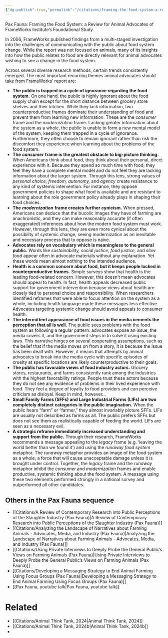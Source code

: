 ```yaml
---
{"dg-publish":true,"permalink":"/citations/framing-the-food-system-a-review-for-animal-advocates-of-frame-works-institute-s-foundational-study-pax-fauna/","tags":["#narratives"],"created":"2024-08-20T13:35:31.315+01:00","updated":"2025-10-01T19:28:51.514+01:00"}
---
```




Pax Fauna: Framing the Food System: a Review for Animal Advocates of FrameWorks Institute’s Foundational Study

In 2006, FrameWorks published findings from a multi-staged investigation into the challenges of communicating with the public about food system change. While the report was not focused on animals, many of its insights into how the public relates to food are directly relevant for animal advocates wishing to see a change in the food system.

Across several diverse research methods, certain trends consistently emerged. The most important recurring themes animal advocates should take from FrameWorks’ report are:

- **The public is trapped in a cycle of ignorance regarding the food system.** On one hand, the public is highly ignorant about the food supply chain except for the short distance between grocery store shelves and their kitchen. While they lack information, two counterproductive frames dominate their understanding of food and prevent them from learning new information. These are the _consumer_ frame and the _modernization_ frame. Lacking greater information about the system as a whole, the public is unable to form a new mental model of the system, keeping them trapped in a cycle of ignorance. Furthermore, they often choose to remain ignorant rather than risk the discomfort they experience when learning about the problems of the food system.
- **The** **_consumer_** **frame is the greatest obstacle to big-picture thinking.** When Americans think about food, they think about their personal, direct experience with it. Because they spend so much time with food, they feel they have a complete mental model and do not feel they are lacking information about the larger system. Through this lens, strong values of _personal choice, freedom, autonomy,_ and _agency_ create resistance to any kind of systemic intervention. For instance, they oppose government policies to shape what food is available and are resistant to learning about the role government policy already plays in shaping their food choices.
- **The** **_modernization_** **frame creates further cynicism.** When pressed, Americans can deduce that the bucolic images they have of farming are anachronistic, and they can make reasonably accurate (if often exaggerated) inferences about how the modern food system must work. However, through this lens, they are even more cynical about the possibility of systemic change, seeing modernization as an inevitable and necessary process that to oppose is naïve.
- **Advocates rely on vocabulary which is meaningless to the general public.** Words like _sustainability, social justice, food justice,_ and _slow food_ appear often in advocate materials without any explanation. Yet these words mean almost nothing to the intended audience.
- **Health is a common concern about food, but it keeps people locked in counterproductive frames.** Simple surveys show that health is the leading food-related concern. However, this doesn’t mean advocates should appeal to health. In fact, health appeals decreased public support for government intervention because views about health are closely tied to personal choice and responsibility. When researchers identified reframes that were able to focus attention on the system as a whole, including health language made these messages less effective. Advocates targeting systemic change should avoid appeals to consumer health.
- **The intermittent appearance of food issues in the media cements the perception that all is well.** The public sees problems with the food system as following a regular pattern: advocates expose an issue, the media covers it, and the government steps in to solve it using existing laws. This narrative hinges on several cooperating assumptions, such as the belief that if the media moves on from a story, it is because the issue has been dealt with. However, it means that attempts by animal advocates to break into the media cycle with specific episodes of cruelty at specific locations are likely counterproductive to their goals.
- **The public has favorable views of food industry actors.** Grocery stores, restaurants, and farms consistently rank among the industries with the highest favorability ratings. People trust these actors because they do not see any evidence of problems in their lived experience with food. They feel a degree of loyalty to food providers and can perceive criticism as disloyal. Keep in mind, however...
- **Small Family Farms (SFFs) and Large Industrial Farms (LIFs) are two completely distinct categories in the public imagination.** When the public hears “farm” or “farmer,” they almost invariably picture SFFs. LIFs are usually not described as farms as all. The public prefers SFFs but does not see them as realistically capable of feeding the world. LIFs are seen as a necessary evil.
- **A strategic reframe immediately increased understanding and support from the public.** Through their research, FrameWorks recommends a message appealing to the _legacy_ frame (e.g. ‘leaving the world better than we found it’) and using the _runaway food system_ metaphor. The _runaway_ metaphor provides an image of the food system as a whole, a force that will cause unacceptable damage unless it is brought under control. Together, the _legacy_ frame and the _runaway_ metaphor inhibit the _consumer_ and _modernization_ frames and enable productive, systemic thinking about the food system. A message using these two elements performed strongly in a national survey and outperformed all other candidates.

## Others in the Pax Fauna sequence
- [[Citations/A Review of Contemporary Research into Public Perceptions of the Slaughter Industry (Pax Fauna)\|A Review of Contemporary Research into Public Perceptions of the Slaughter Industry (Pax Fauna)]]
- [[Citations/Analyzing the Landscape of Narratives about Farming Animals - Advocates, Media, and Industry (Pax Fauna)\|Analyzing the Landscape of Narratives about Farming Animals - Advocates, Media, and Industry (Pax Fauna)]]
- [[Citations/Using Private Interviews to Deeply Probe the General Public’s Views on Farming Animals (Pax Fauna)\|Using Private Interviews to Deeply Probe the General Public’s Views on Farming Animals (Pax Fauna)]]
- [[Citations/Developing a Messaging Strategy to End Animal Farming Using Focus Groups (Pax Fauna)\|Developing a Messaging Strategy to End Animal Farming Using Focus Groups (Pax Fauna)]]
- [[Pax Fauna, youtube talk\|Pax Fauna, youtube talk]]

# Related
- [[Citations/Animal Think Tank, 2024\|Animal Think Tank, 2024]]
- [[Citations/Animal Think Tank, 2024b\|Animal Think Tank, 2024b]]
- 